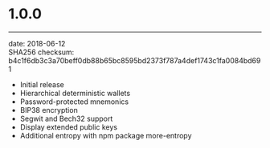 # 1.0.0
-------------------------------------
date: 2018-06-12  
SHA256 checksum: b4c1f6db3c3a70beff0db88b65bc8595bd2373f787a4def1743c1fa0084bd691
* Initial release
* Hierarchical deterministic wallets
* Password-protected mnemonics
* BIP38 encryption
* Segwit and Bech32 support
* Display extended public keys
* Additional entropy with npm package more-entropy